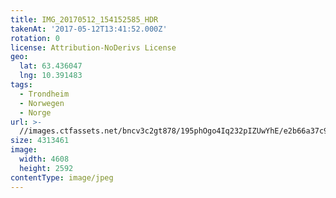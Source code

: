 ```yaml
---
title: IMG_20170512_154152585_HDR
takenAt: '2017-05-12T13:41:52.000Z'
rotation: 0
license: Attribution-NoDerivs License
geo:
  lat: 63.436047
  lng: 10.391483
tags:
  - Trondheim
  - Norwegen
  - Norge
url: >-
  //images.ctfassets.net/bncv3c2gt878/195phOgo4Iq232pIZUwYhE/e2b66a37c9eb18db306ac3b3c842a6b3/img_20170512_154152585_hdr_34488530252_o
size: 4313461
image:
  width: 4608
  height: 2592
contentType: image/jpeg
---
```


